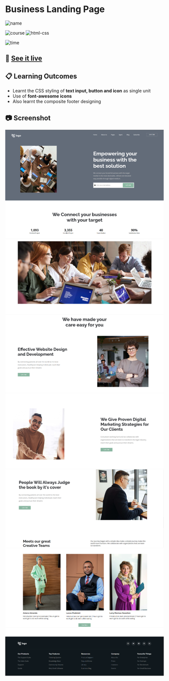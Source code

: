 # Business Landing Page

![name](https://img.shields.io/badge/Khurram-Iqbal-blue)

![course](https://img.shields.io/badge/-full--stack--js--bootcamp-red)
![html-css](https://img.shields.io/badge/HTML%20%2F%20CSS-Project--12-green)

![time](https://img.shields.io/badge/time--to--complete-7--hrs--approx.-yellowgreen)

## :link: [See it live](https://fullstack-js-bc-project-12.netlify.app/)


## :clipboard: Learning Outcomes 

- Learnt the CSS styling of **text input, button and icon** as single unit
- Use of **font-awesome icons**
- Also learnt the composite footer designing

## :camera: Screenshot

![screenshot](./screenshots/screenshot_1.PNG)
![screenshot](./screenshots/screenshot_2.PNG)
![screenshot](./screenshots/screenshot_3.PNG)
![screenshot](./screenshots/screenshot_4.PNG)
![screenshot](./screenshots/screenshot_5.PNG)
![screenshot](./screenshots/screenshot_6.PNG)
![screenshot](./screenshots/screenshot_7.PNG)
![screenshot](./screenshots/screenshot_8.PNG)
